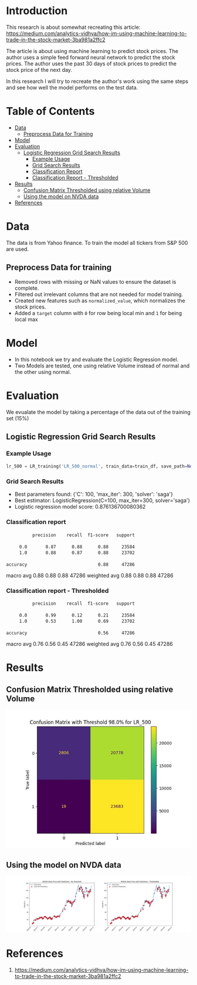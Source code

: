 # Introduction
This research is about somewhat recreating this article: https://medium.com/analytics-vidhya/how-im-using-machine-learning-to-trade-in-the-stock-market-3ba981a2ffc2

The article is about using machine learning to predict stock prices. The author uses a simple feed forward neural network to predict the stock prices. The author uses the past 30 days of stock prices to predict the stock price of the next day. 

In this research I will try to recreate the author's work using the same steps and see how well the model performs on the test data. 

# Table of Contents
- [Data](#data)
  - [Preprocess Data for Training](#preprocess-data-for-training)
- [Model](#model)
- [Evaluation](#evaluation)
  - [Logistic Regression Grid Search Results](#logistic-regression-grid-search-results)
    - [Example Usage](#example-usage)
    - [Grid Search Results](#grid-search-results)
    - [Classification Report](#classification-report)
    - [Classification Report - Thresholded](#classification-report---thresholded)
- [Results](#results)
  - [Confusion Matrix Thresholded using relative Volume](#confusion-matrix-thresholded-using-relative-volume)
  - [Using the model on NVDA data](#using-the-model-on-nvda-data)
- [References](#references)

# Data
The data is from Yahoo finance. To train the model all tickers from S&P 500 are used.

## Preprocess Data for training

- Removed rows with missing or NaN values to ensure the dataset is complete.
- Filtered out irrelevant columns that are not needed for model training.
- Created new features such as `normalized_value`, which normalizes the stock prices.
- Added a `target` column with `0` for row being local min and `1` for being local max

# Model
- In this notebook we try and evaluate the Logistic Regression model.
- Two Models are tested, one using relative Volume instead of normal and the other using normal.


# Evaluation
We evualate the model by taking a percentage of the data out of the training set (15%)

## Logistic Regression Grid Search Results

### Example Usage
```python
lr_500 = LR_training('LR_500_normal', train_data=train_df, save_path=None, test_size=0.15, threshold=0.98)
```
### Grid Search Results
- Best parameters found: {'C': 100, 'max_iter': 300, 'solver': 'saga'}
- Best estimator: LogisticRegression(C=100, max_iter=300, solver='saga')
- Logistic regression model score: 0.876136700080362

### Classification report
              precision    recall  f1-score   support

         0.0       0.87      0.88      0.88     23584
         1.0       0.88      0.87      0.88     23702

    accuracy                           0.88     47286
   macro avg       0.88      0.88      0.88     47286
weighted avg       0.88      0.88      0.88     47286

### Classification report - Thresholded

              precision    recall  f1-score   support

         0.0       0.99      0.12      0.21     23584
         1.0       0.53      1.00      0.69     23702

    accuracy                           0.56     47286
   macro avg       0.76      0.56      0.45     47286
weighted avg       0.76      0.56      0.45     47286

# Results
## Confusion Matrix Thresholded using relative Volume
![Confusion Matrix Thresholded using relative Volume.](./models/figures/cm_thresholded_LR_500.jpg)

## Using the model on NVDA data
![Using on NVDA data.](./models/figures/nvidia_predictions_LR_500_rel.jpg)

# References
1. https://medium.com/analytics-vidhya/how-im-using-machine-learning-to-trade-in-the-stock-market-3ba981a2ffc2

